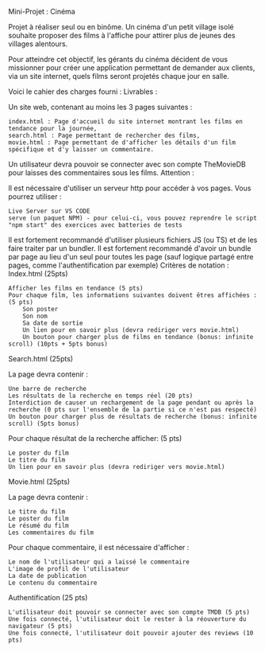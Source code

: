 Mini-Projet : Cinéma

Projet à réaliser seul ou en binôme.
Un cinéma d'un petit village isolé souhaite proposer des films à l'affiche pour attirer plus de jeunes des villages alentours. 

Pour atteindre cet objectif, les gérants du cinéma décident de vous missionner pour créer une application permettant de demander aux clients, via un site internet, quels films seront projetés chaque jour en salle.

Voici le cahier des charges fourni :
Livrables :

Un site web, contenant au moins les 3 pages suivantes :

    index.html : Page d'accueil du site internet montrant les films en tendance pour la journée,
    search.html : Page permettant de rechercher des films,
    movie.html : Page permettant de d'afficher les détails d'un film spécifique et d'y laisser un commentaire.

Un utilisateur devra pouvoir se connecter avec son compte TheMovieDB pour laisses des commentaires sous les films.
Attention :

Il est nécessaire d'utiliser un serveur http pour accéder à vos pages. Vous pourrez utiliser :

    Live Server sur VS CODE
    serve (un paquet NPM) - pour celui-ci, vous pouvez reprendre le script "npm start" des exercices avec batteries de tests

Il est fortement recommandé d'utiliser plusieurs fichiers JS (ou TS) et de les faire traiter par un bundler.
Il est fortement recommandé d'avoir un bundle par page au lieu d'un seul pour toutes les page (sauf logique partagé entre pages, comme l'authentification par exemple)
Critères de notation :
Index.html (25pts)

    Afficher les films en tendance (5 pts)
    Pour chaque film, les informations suivantes doivent êtres affichées : (5 pts)
        Son poster
        Son nom
        Sa date de sortie
        Un lien pour en savoir plus (devra rediriger vers movie.html)
        Un bouton pour charger plus de films en tendance (bonus: infinite scroll) (10pts + 5pts bonus)

Search.html (25pts)

La page devra contenir :

    Une barre de recherche
    Les résultats de la recherche en temps réel (20 pts)
    Interdiction de causer un rechargement de la page pendant ou après la recherche (0 pts sur l'ensemble de la partie si ce n'est pas respecté)
    Un bouton pour charger plus de résultats de recherche (bonus: infinite scroll) (5pts bonus)

Pour chaque résultat de la recherche afficher: (5 pts)

    Le poster du film
    Le titre du film
    Un lien pour en savoir plus (devra rediriger vers movie.html)

Movie.html (25pts)

La page devra contenir :

    Le titre du film
    Le poster du film
    Le résumé du film
    Les commentaires du film

Pour chaque commentaire, il est nécessaire d'afficher :

    Le nom de l'utilisateur qui a laissé le commentaire
    L'image de profil de l'utilisateur
    La date de publication
    Le contenu du commentaire

Authentification (25 pts)

    L'utilisateur doit pouvoir se connecter avec son compte TMDB (5 pts)
    Une fois connecté, l'utilisateur doit le rester à la réouverture du navigateur (5 pts)
    Une fois connecté, l'utilisateur doit pouvoir ajouter des reviews (10 pts)
